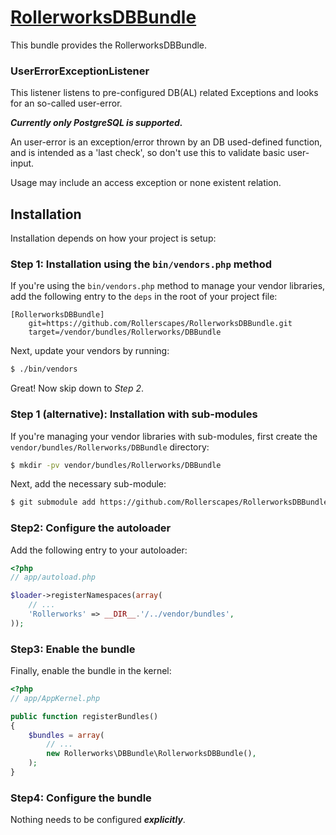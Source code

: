﻿[RollerworksDBBundle](http://projects.rollerscapes.net/RollerFramework/)
==================================================

This bundle provides the RollerworksDBBundle.

### UserErrorExceptionListener

This listener listens to pre-configured DB(AL) related Exceptions and looks for an so-called user-error.

***Currently only PostgreSQL is supported.***

An user-error is an exception/error thrown by an DB used-defined function,
and is intended as a 'last check', so don't use this to validate basic user-input.

Usage may include an access exception or none existent relation.

## Installation

Installation depends on how your project is setup:

### Step 1: Installation using the `bin/vendors.php` method

If you're using the `bin/vendors.php` method to manage your vendor libraries,
add the following entry to the `deps` in the root of your project file:

```
[RollerworksDBBundle]
    git=https://github.com/Rollerscapes/RollerworksDBBundle.git
    target=/vendor/bundles/Rollerworks/DBBundle
```

Next, update your vendors by running:

```bash
$ ./bin/vendors
```

Great! Now skip down to *Step 2*.

### Step 1 (alternative): Installation with sub-modules

If you're managing your vendor libraries with sub-modules, first create the
`vendor/bundles/Rollerworks/DBBundle` directory:

```bash
$ mkdir -pv vendor/bundles/Rollerworks/DBBundle
```

Next, add the necessary sub-module:

```bash
$ git submodule add https://github.com/Rollerscapes/RollerworksDBBundle.git vendor/bundles/Rollerworks/DBBundle
```

### Step2: Configure the autoloader

Add the following entry to your autoloader:

```php
<?php
// app/autoload.php

$loader->registerNamespaces(array(
    // ...
    'Rollerworks' => __DIR__.'/../vendor/bundles',
));
```

### Step3: Enable the bundle

Finally, enable the bundle in the kernel:

```php
<?php
// app/AppKernel.php

public function registerBundles()
{
    $bundles = array(
        // ...
        new Rollerworks\DBBundle\RollerworksDBBundle(),
    );
}
```

### Step4: Configure the bundle

Nothing needs to be configured ***explicitly***.